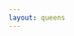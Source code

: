 ```yaml
---
layout: queens
---
```


<div class="grid" style="--rows: 9; --cols: 9;"><div class="cell color-0" onclick="handleCellClick(this)"></div><div class="cell color-0" onclick="handleCellClick(this)"></div><div class="cell color-0" onclick="handleCellClick(this)"></div><div class="cell color-0" onclick="handleCellClick(this)"></div><div class="cell color-8" onclick="handleCellClick(this)"></div><div class="cell color-2" onclick="handleCellClick(this)"></div><div class="cell color-2" onclick="handleCellClick(this)"></div><div class="cell color-3" onclick="handleCellClick(this)"></div><div class="cell color-4" onclick="handleCellClick(this)"></div><div class="cell color-0" onclick="handleCellClick(this)"></div><div class="cell color-6" onclick="handleCellClick(this)"></div><div class="cell color-6" onclick="handleCellClick(this)"></div><div class="cell color-8" onclick="handleCellClick(this)"></div><div class="cell color-8" onclick="handleCellClick(this)"></div><div class="cell color-8" onclick="handleCellClick(this)"></div><div class="cell color-2" onclick="handleCellClick(this)"></div><div class="cell color-3" onclick="handleCellClick(this)"></div><div class="cell color-4" onclick="handleCellClick(this)"></div><div class="cell color-0" onclick="handleCellClick(this)"></div><div class="cell color-5" onclick="handleCellClick(this)"></div><div class="cell color-6" onclick="handleCellClick(this)"></div><div class="cell color-6" onclick="handleCellClick(this)"></div><div class="cell color-8" onclick="handleCellClick(this)"></div><div class="cell color-3" onclick="handleCellClick(this)"></div><div class="cell color-3" onclick="handleCellClick(this)"></div><div class="cell color-3" onclick="handleCellClick(this)"></div><div class="cell color-4" onclick="handleCellClick(this)"></div><div class="cell color-0" onclick="handleCellClick(this)"></div><div class="cell color-5" onclick="handleCellClick(this)"></div><div class="cell color-8" onclick="handleCellClick(this)"></div><div class="cell color-8" onclick="handleCellClick(this)"></div><div class="cell color-8" onclick="handleCellClick(this)"></div><div class="cell color-8" onclick="handleCellClick(this)"></div><div class="cell color-8" onclick="handleCellClick(this)"></div><div class="cell color-7" onclick="handleCellClick(this)"></div><div class="cell color-4" onclick="handleCellClick(this)"></div><div class="cell color-0" onclick="handleCellClick(this)"></div><div class="cell color-5" onclick="handleCellClick(this)"></div><div class="cell color-5" onclick="handleCellClick(this)"></div><div class="cell color-5" onclick="handleCellClick(this)"></div><div class="cell color-8" onclick="handleCellClick(this)"></div><div class="cell color-7" onclick="handleCellClick(this)"></div><div class="cell color-7" onclick="handleCellClick(this)"></div><div class="cell color-7" onclick="handleCellClick(this)"></div><div class="cell color-4" onclick="handleCellClick(this)"></div><div class="cell color-0" onclick="handleCellClick(this)"></div><div class="cell color-8" onclick="handleCellClick(this)"></div><div class="cell color-8" onclick="handleCellClick(this)"></div><div class="cell color-8" onclick="handleCellClick(this)"></div><div class="cell color-8" onclick="handleCellClick(this)"></div><div class="cell color-8" onclick="handleCellClick(this)"></div><div class="cell color-8" onclick="handleCellClick(this)"></div><div class="cell color-8" onclick="handleCellClick(this)"></div><div class="cell color-4" onclick="handleCellClick(this)"></div><div class="cell color-1" onclick="handleCellClick(this)"></div><div class="cell color-1" onclick="handleCellClick(this)"></div><div class="cell color-4" onclick="handleCellClick(this)"></div><div class="cell color-4" onclick="handleCellClick(this)"></div><div class="cell color-8" onclick="handleCellClick(this)"></div><div class="cell color-4" onclick="handleCellClick(this)"></div><div class="cell color-4" onclick="handleCellClick(this)"></div><div class="cell color-4" onclick="handleCellClick(this)"></div><div class="cell color-4" onclick="handleCellClick(this)"></div><div class="cell color-1" onclick="handleCellClick(this)"></div><div class="cell color-1" onclick="handleCellClick(this)"></div><div class="cell color-4" onclick="handleCellClick(this)"></div><div class="cell color-8" onclick="handleCellClick(this)"></div><div class="cell color-8" onclick="handleCellClick(this)"></div><div class="cell color-8" onclick="handleCellClick(this)"></div><div class="cell color-4" onclick="handleCellClick(this)"></div><div class="cell color-4" onclick="handleCellClick(this)"></div><div class="cell color-4" onclick="handleCellClick(this)"></div><div class="cell color-1" onclick="handleCellClick(this)"></div><div class="cell color-4" onclick="handleCellClick(this)"></div><div class="cell color-4" onclick="handleCellClick(this)"></div><div class="cell color-4" onclick="handleCellClick(this)"></div><div class="cell color-4" onclick="handleCellClick(this)"></div><div class="cell color-4" onclick="handleCellClick(this)"></div><div class="cell color-4" onclick="handleCellClick(this)"></div><div class="cell color-4" onclick="handleCellClick(this)"></div><div class="cell color-4" onclick="handleCellClick(this)"></div></div>